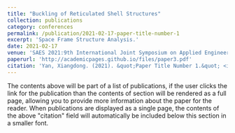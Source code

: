 ```yaml
---
title: "Buckling of Reticulated Shell Structures"
collection: publications
category: conferences
permalink: /publication/2021-02-17-paper-title-number-1
excerpt: 'Space Frame Structure Analysis.'
date: 2021-02-17
venue: 'SAES 2021:9th International Joint Symposium on Applied Engineering and Sciences'
paperurl: 'http://academicpages.github.io/files/paper3.pdf'
citation: 'Yan, Xiangdong. (2021). &quot;Paper Title Number 1.&quot; <i>GitHub Journal of Bugs</i>. 1(3).'
---
```


The contents above will be part of a list of publications, if the user clicks the link for the publication than the contents of section will be rendered as a full page, allowing you to provide more information about the paper for the reader. When publications are displayed as a single page, the contents of the above "citation" field will automatically be included below this section in a smaller font.
